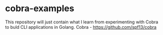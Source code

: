 # cobra-examples

This repository will just contain what I learn from experimenting with Cobra to buld CLI applications in Golang.
Cobra - https://github.com/spf13/cobra
